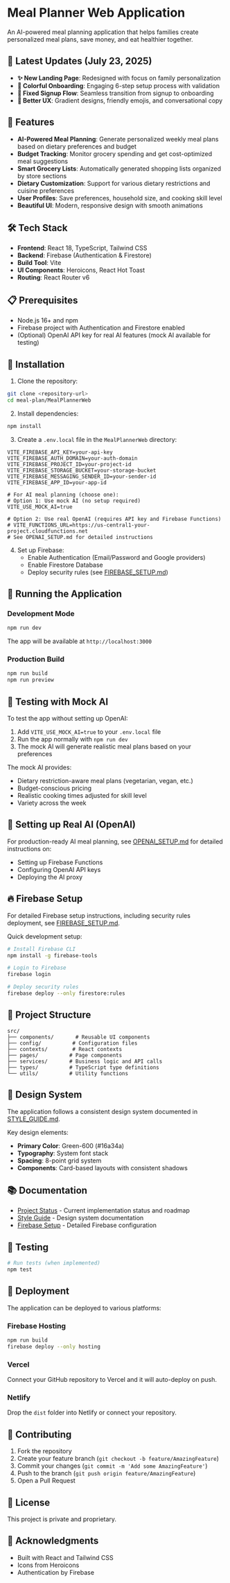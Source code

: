# Meal Planner Web Application

An AI-powered meal planning application that helps families create personalized meal plans, save money, and eat healthier together.

## 🎉 Latest Updates (July 23, 2025)

- **✨ New Landing Page**: Redesigned with focus on family personalization
- **🎨 Colorful Onboarding**: Engaging 6-step setup process with validation
- **🔧 Fixed Signup Flow**: Seamless transition from signup to onboarding
- **💚 Better UX**: Gradient designs, friendly emojis, and conversational copy

## 🚀 Features

- **AI-Powered Meal Planning**: Generate personalized weekly meal plans based on dietary preferences and budget
- **Budget Tracking**: Monitor grocery spending and get cost-optimized meal suggestions
- **Smart Grocery Lists**: Automatically generated shopping lists organized by store sections
- **Dietary Customization**: Support for various dietary restrictions and cuisine preferences
- **User Profiles**: Save preferences, household size, and cooking skill level
- **Beautiful UI**: Modern, responsive design with smooth animations

## 🛠️ Tech Stack

- **Frontend**: React 18, TypeScript, Tailwind CSS
- **Backend**: Firebase (Authentication & Firestore)
- **Build Tool**: Vite
- **UI Components**: Heroicons, React Hot Toast
- **Routing**: React Router v6

## 📋 Prerequisites

- Node.js 16+ and npm
- Firebase project with Authentication and Firestore enabled
- (Optional) OpenAI API key for real AI features (mock AI available for testing)

## 🔧 Installation

1. Clone the repository:
```bash
git clone <repository-url>
cd meal-plan/MealPlannerWeb
```

2. Install dependencies:
```bash
npm install
```

3. Create a `.env.local` file in the `MealPlannerWeb` directory:
```env
VITE_FIREBASE_API_KEY=your-api-key
VITE_FIREBASE_AUTH_DOMAIN=your-auth-domain
VITE_FIREBASE_PROJECT_ID=your-project-id
VITE_FIREBASE_STORAGE_BUCKET=your-storage-bucket
VITE_FIREBASE_MESSAGING_SENDER_ID=your-sender-id
VITE_FIREBASE_APP_ID=your-app-id

# For AI meal planning (choose one):
# Option 1: Use mock AI (no setup required)
VITE_USE_MOCK_AI=true

# Option 2: Use real OpenAI (requires API key and Firebase Functions)
# VITE_FUNCTIONS_URL=https://us-central1-your-project.cloudfunctions.net
# See OPENAI_SETUP.md for detailed instructions
```

4. Set up Firebase:
   - Enable Authentication (Email/Password and Google providers)
   - Enable Firestore Database
   - Deploy security rules (see [FIREBASE_SETUP.md](./FIREBASE_SETUP.md))

## 🚦 Running the Application

### Development Mode
```bash
npm run dev
```
The app will be available at `http://localhost:3000`

### Production Build
```bash
npm run build
npm run preview
```

## 🧪 Testing with Mock AI

To test the app without setting up OpenAI:

1. Add `VITE_USE_MOCK_AI=true` to your `.env.local` file
2. Run the app normally with `npm run dev`
3. The mock AI will generate realistic meal plans based on your preferences

The mock AI provides:
- Dietary restriction-aware meal plans (vegetarian, vegan, etc.)
- Budget-conscious pricing
- Realistic cooking times adjusted for skill level
- Variety across the week

## 🤖 Setting up Real AI (OpenAI)

For production-ready AI meal planning, see [OPENAI_SETUP.md](./OPENAI_SETUP.md) for detailed instructions on:
- Setting up Firebase Functions
- Configuring OpenAI API keys
- Deploying the AI proxy

## 🔥 Firebase Setup

For detailed Firebase setup instructions, including security rules deployment, see [FIREBASE_SETUP.md](./FIREBASE_SETUP.md).

Quick development setup:
```bash
# Install Firebase CLI
npm install -g firebase-tools

# Login to Firebase
firebase login

# Deploy security rules
firebase deploy --only firestore:rules
```

## 📁 Project Structure

```
src/
├── components/       # Reusable UI components
├── config/          # Configuration files
├── contexts/        # React contexts
├── pages/          # Page components
├── services/       # Business logic and API calls
├── types/          # TypeScript type definitions
└── utils/          # Utility functions
```

## 🎨 Design System

The application follows a consistent design system documented in [STYLE_GUIDE.md](./STYLE_GUIDE.md).

Key design elements:
- **Primary Color**: Green-600 (#16a34a)
- **Typography**: System font stack
- **Spacing**: 8-point grid system
- **Components**: Card-based layouts with consistent shadows

## 📚 Documentation

- [Project Status](./PROJECT_STATUS.md) - Current implementation status and roadmap
- [Style Guide](./STYLE_GUIDE.md) - Design system documentation
- [Firebase Setup](./FIREBASE_SETUP.md) - Detailed Firebase configuration

## 🧪 Testing

```bash
# Run tests (when implemented)
npm test
```

## 🚀 Deployment

The application can be deployed to various platforms:

### Firebase Hosting
```bash
npm run build
firebase deploy --only hosting
```

### Vercel
Connect your GitHub repository to Vercel and it will auto-deploy on push.

### Netlify
Drop the `dist` folder into Netlify or connect your repository.

## 🤝 Contributing

1. Fork the repository
2. Create your feature branch (`git checkout -b feature/AmazingFeature`)
3. Commit your changes (`git commit -m 'Add some AmazingFeature'`)
4. Push to the branch (`git push origin feature/AmazingFeature`)
5. Open a Pull Request

## 📝 License

This project is private and proprietary.

## 🙏 Acknowledgments

- Built with React and Tailwind CSS
- Icons from Heroicons
- Authentication by Firebase 